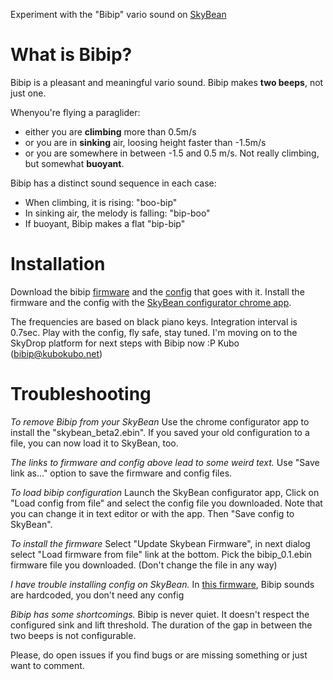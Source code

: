 Experiment with the "Bibip" vario sound on [SkyBean](https://github.com/fhorinek/SkyBean)

What is Bibip?
==============
Bibip is a pleasant and meaningful vario sound. Bibip makes **two beeps**, not just one.

Whenyou're flying a paraglider: 
* either you are **climbing** more than 0.5m/s
* or you are in **sinking** air, loosing height faster than -1.5m/s
* or you are somewhere in between -1.5 and 0.5 m/s. Not really climbing, but somewhat  **buoyant**.

Bibip has a distinct sound sequence in each case:
* When climbing, it is rising: "boo-bip"
* In sinking air, the melody is falling: "bip-boo"
* If buoyant, Bibip makes a flat "bip-bip"


Installation
============
Download the bibip [firmware](https://raw.githubusercontent.com/kubotron/SkyBiBean/master/bibip_0.1.ebin) and the [config](https://raw.githubusercontent.com/kubotron/SkyBiBean/master/config-black-keys.sbc) that goes with it. Install the firmware and the config with the [SkyBean configurator chrome app](https://chrome.google.com/webstore/detail/skybean-configurator/njolekdacakglgbnpmeldongebgldnhd?hl=en). 

The frequencies are based on black piano keys. Integration interval is 0.7sec. Play with the config, fly safe, stay tuned.
I'm moving on to the SkyDrop platform for next steps with Bibip now :P Kubo (bibip@kubokubo.net) 


Troubleshooting
===============
*To remove Bibip from your SkyBean*
Use the chrome configurator app to install the "skybean_beta2.ebin". If you saved your old configuration to a file, you can now load it to SkyBean, too.

*The links to firmware and config above lead to some weird text.*
Use "Save link as..." option to save the firmware and config files. 

*To load bibip configuration*
Launch the SkyBean configurator app, Click on "Load config from file" and select the config file you downloaded.
Note that you can change it in text editor or with the app. Then "Save config to SkyBean".   

*To install the firmware*
Select "Update Skybean Firmware", in next dialog select "Load firmware from file" link at the bottom. Pick the bibip_0.1.ebin firmware file you downloaded. (Don't change the file in any way)

*I have trouble installing config on SkyBean.* 
In [this firmware](https://raw.githubusercontent.com/kubotron/SkyBiBean/master/bibip_0.1.hardcoded.ebin), Bibip sounds are hardcoded, you don't need any config

*Bibip has some shortcomings.* 
Bibip is never quiet. It doesn't respect the configured sink and lift threshold. The duration of the gap in between the two beeps is not configurable. 

Please, do open issues if you find bugs or are missing something or just want to comment. 


